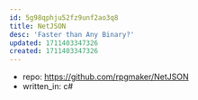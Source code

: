 ```yaml
---
id: 5g98qphju52fz9unf2ao3q8
title: NetJSON
desc: 'Faster than Any Binary?'
updated: 1711403347326
created: 1711403347326
---
```


- repo: https://github.com/rpgmaker/NetJSON
- written_in: c#